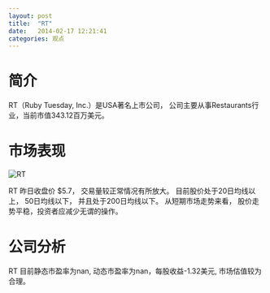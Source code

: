 ```yaml
---
layout: post
title:  "RT"
date:   2014-02-17 12:21:41
categories: 观点
---
```


# 简介
RT（Ruby Tuesday, Inc.）是USA著名上市公司，
公司主要从事Restaurants行业，当前市值343.12百万美元。

# 市场表现

![RT](http://finviz.com/chart.ashx?t=RT&ty=c&ta=1&p=d&s=l)

RT 昨日收盘价 $5.7，
交易量较正常情况有所放大。
目前股价处于20日均线以上，
50日均线以下，
并且处于200日均线以下。
从短期市场走势来看，
股价走势平稳，投资者应减少无谓的操作。

# 公司分析
RT 目前静态市盈率为nan, 动态市盈率为nan，每股收益-1.32美元,
市场估值较为合理。
